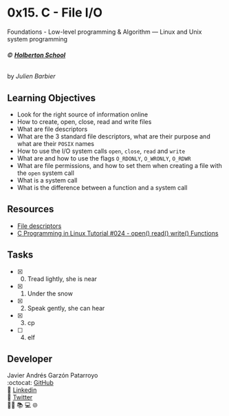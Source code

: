 # 0x15. C - File I/O
Foundations - Low-level programming & Algorithm ― Linux and Unix system programming

###### :copyright: **[Holberton School](https://www.holbertonschool.com/)**
by _Julien Barbier_

## Learning Objectives
* Look for the right source of information online
* How to create, open, close, read and write files
* What are file descriptors
* What are the 3 standard file descriptors, what are their purpose and what are their ```POSIX``` names
* How to use the I/O system calls ```open```, ```close```, ```read``` and ```write```
* What are and how to use the flags ```O_RDONLY```, ```O_WRONLY```, ```O_RDWR```
* What are file permissions, and how to set them when creating a file with the ```open``` system call
* What is a system call
* What is the difference between a function and a system call

## Resources
* [File descriptors](https://en.wikipedia.org/wiki/File_descriptor)
* [C Programming in Linux Tutorial #024 - open() read() write() Functions](https://www.youtube.com/watch?v=dP3N8g7h8gY)

## Tasks
* [x] 0. Tread lightly, she is near
* [x] 1. Under the snow
* [x] 2. Speak gently, she can hear
* [x] 3. cp
* [ ] 4. elf

## Developer
Javier Andrés Garzón Patarroyo  
:octocat: [GitHub](https://github.com/javierandresgp/)  
:link: [Linkedin](https://www.linkedin.com/in/javierandresgp/)  
:link: [Twitter](https://twitter.com/javierandresgp0)  
:man_technologist: :books: :computer: :globe_with_meridians:
